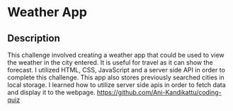 # Weather App

## Description

This challenge involved creating a weather app that could be used to view the weather in the city entered. It is useful for travel as it can show the forecast.
I utilized HTML, CSS, JavaScript and a server side API in order to complete this challenge.
This app also stores previously searched cities in local storage.
I learned how to utilize server side apis in order to fetch data and display it to the webpage.
https://github.com/Ani-Kandikattu/coding-quiz
